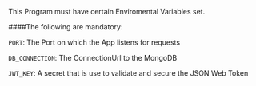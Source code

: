 This Program must have certain Enviromental Variables set.

####The following are mandatory:

`PORT`: The Port on which the App listens for requests

`DB_CONNECTION`: The ConnectionUrl to the MongoDB

`JWT_KEY`: A secret that is use to validate and secure the JSON Web Token
